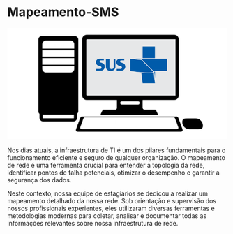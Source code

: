 # Mapeamento-SMS


![OIG1](https://github.com/Lukeehz/Mapeamento-SMS/blob/main/public/images/logosus.png?raw=true)

Nos dias atuais, a infraestrutura de TI é um dos pilares fundamentais para o funcionamento eficiente e seguro de qualquer organização. O mapeamento de rede é uma ferramenta crucial para entender a topologia da rede, identificar pontos de falha potenciais, otimizar o desempenho e garantir a segurança dos dados.

Neste contexto, nossa equipe de estagiários se dedicou a realizar um mapeamento detalhado da nossa rede. Sob orientação e supervisão dos nossos profissionais experientes, eles utilizaram diversas ferramentas e metodologias modernas para coletar, analisar e documentar todas as informações relevantes sobre nossa infraestrutura de rede.
